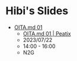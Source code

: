 # Hibi's Slides

- [OITA.md 01]()
    - [OITA.md 01 | Peatix](https://oita-md-01.peatix.com)
    - 2023/07/22
    - 14:00 - 16:00
    - N2G
